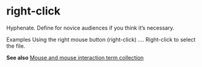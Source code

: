 ﻿# right-click

Hyphenate. Define for novice audiences if you think it’s necessary.

Examples
Using the right mouse button (right-click) *..*..
Right-click to select the file.

**See also** [Mouse and mouse interaction term collection](/style-guide/a-z-word-list-term-collections/term-collections/mouse-mouse-interaction-terms)
